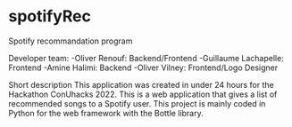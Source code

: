 # spotifyRec
Spotify recommandation program

Developer team:
-Oliver Renouf: Backend/Frontend
-Guillaume Lachapelle: Frontend
-Amine Halimi: Backend
-Oliver Vilney: Frontend/Logo Designer

Short description
This application was created in under 24 hours for the Hackathon ConUhacks 2022.
This is a web application that gives a list of recommended songs to a Spotify user.
This project is mainly coded in Python for the web framework with the Bottle library.
